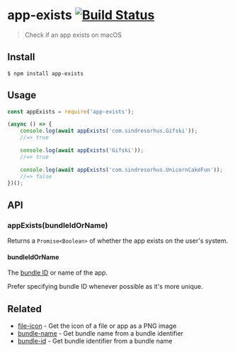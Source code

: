 # app-exists [![Build Status](https://travis-ci.org/sindresorhus/app-exists.svg?branch=master)](https://travis-ci.org/sindresorhus/app-exists)

> Check if an app exists on macOS


## Install

```
$ npm install app-exists
```


## Usage

```js
const appExists = require('app-exists');

(async () => {
	console.log(await appExists('com.sindresorhus.Gifski'));
	//=> true

	console.log(await appExists('Gifski'));
	//=> true

	console.log(await appExists('com.sindresorhus.UnicornCakeFun'));
	//=> false
})();
```


## API

### appExists(bundleIdOrName)

Returns a `Promise<Boolean>` of whether the app exists on the user's system.

#### bundleIdOrName

The [bundle ID](https://developer.apple.com/documentation/bundleresources/information_property_list/cfbundleidentifier) or name of the app.

Prefer specifying bundle ID whenever possible as it's more unique.


## Related

- [file-icon](https://github.com/sindresorhus/file-icon) - Get the icon of a file or app as a PNG image
- [bundle-name](https://github.com/sindresorhus/bundle-name) - Get bundle name from a bundle identifier
- [bundle-id](https://github.com/sindresorhus/bundle-id) - Get bundle identifier from a bundle name
